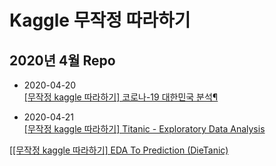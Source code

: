 # Kaggle 무작정 따라하기 <br>
## 2020년 4월 Repo <br>

- 2020-04-20 <br>
[[무작정 kaggle 따라하기] 코로나-19 대한민국 분석¶](https://www.kaggle.com/jinameliachoi/tutorial-analysis-on-coronavirus)

- 2020-04-21 <br>
[[무작정 kaggle 따라하기] Titanic - Exploratory Data Analysis](https://www.kaggle.com/jinameliachoi/tutorial-titanic-exploratory-data-analysis)

[[[무작정 kaggle 따라하기] EDA To Prediction (DieTanic)](https://www.kaggle.com/jinameliachoi/tutorial-eda-to-prediction-dietanic)
